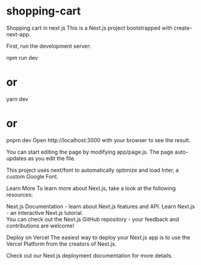 # shopping-cart
Shopping cart in next js
This is a Next.js project bootstrapped with create-next-app.


First, run the development server:

npm run dev
# or 
yarn dev
# or
pnpm dev 
Open http://localhost:3000 with your browser to see the result.
 
You can start editing the page by modifying app/page.js. The page auto-updates as you edit the file.

This project uses next/font to automatically optimize and load Inter, a custom Google Font.


Learn More
To learn more about Next.js, take a look at the following resources:

Next.js Documentation - learn about Next.js features and API.
Learn Next.js - an interactive Next.js tutorial.  
You can check out the Next.js GitHub repository - your feedback and contributions are welcome!

Deploy on Vercel
The easiest way to deploy your Next.js app is to use the Vercel Platform from the creators of Next.js.
 
Check out our Next.js deployment documentation for more details.
  
